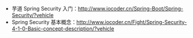 * 芋道 Spring Security 入门：<http://www.iocoder.cn/Spring-Boot/Spring-Security/?vehicle>
* Spring Security 基本概念：<http://www.iocoder.cn/Fight/Spring-Security-4-1-0-Basic-concept-description/?vehicle>
